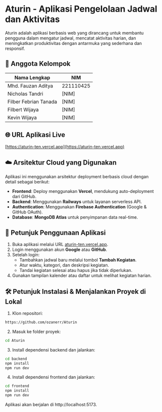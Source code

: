 # Aturin - Aplikasi Pengelolaan Jadwal dan Aktivitas

Aturin adalah aplikasi berbasis web yang dirancang untuk membantu pengguna dalam mengatur jadwal, mencatat aktivitas harian, dan meningkatkan produktivitas dengan antarmuka yang sederhana dan responsif.

## 👥 Anggota Kelompok

| Nama Lengkap             | NIM         |
|---------------------     |-------------|
| Mhd. Fauzan Aditya       | 221110425      |
| Nicholas Tandri          | [NIM]       |
| Filber Febrian Tanada    | [NIM]       |
| Filbert Wijaya           | [NIM]       |
| Kevin Wijaya             | [NIM]       |

## 🌐 URL Aplikasi Live

[https://aturin-ten.vercel.app](https://aturin-ten.vercel.app)

## ☁️ Arsitektur Cloud yang Digunakan

Aplikasi ini menggunakan arsitektur deployment berbasis cloud dengan detail sebagai berikut:

- **Frontend**: Deploy menggunakan **Vercel**, mendukung auto-deployment dari GitHub.
- **Backend**: Menggunakan **Railways** untuk layanan serverless API.
- **Authentication**: Menggunakan **Firebase Authentication** (Google & GitHub OAuth).
- **Database**: **MongoDB Atlas** untuk penyimpanan data real-time.

## 🚀 Petunjuk Penggunaan Aplikasi

1. Buka aplikasi melalui URL [aturin-ten.vercel.app](https://aturin-ten.vercel.app).
2. Login menggunakan akun **Google** atau **GitHub**.
3. Setelah login:
   - Tambahkan jadwal baru melalui tombol **Tambah Kegiatan**.
   - Atur waktu, kategori, dan deskripsi kegiatan.
   - Tandai kegiatan selesai atau hapus jika tidak diperlukan.
4. Gunakan tampilan kalender atau daftar untuk melihat kegiatan harian.

## 🛠️ Petunjuk Instalasi & Menjalankan Proyek di Lokal

1. Klon repositori:
  ```bash
  https://github.com/ozanerr/Aturin
  ```
2. Masuk ke folder proyek:
  ```bash
  cd Aturin
  ```
3. Install dependensi backend dan jalankan:
  ```bash
  cd backend
  npm install
  npm run dev
  ```
4. Install dependensi frontend dan jalankan:
  ```bash
  cd frontend
  npm install
  npm run dev
  ```

Aplikasi akan berjalan di http://localhost:5173.
